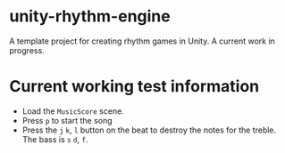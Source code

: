 # unity-rhythm-engine
A template project for creating rhythm games in Unity. A current work in progress.

# Current working test information
* Load the `MusicScore` scene.
* Press `p` to start the song
* Press the `j` `k`, `l` button on the beat to destroy the notes for the treble. The bass is `s` `d`, `f`.
